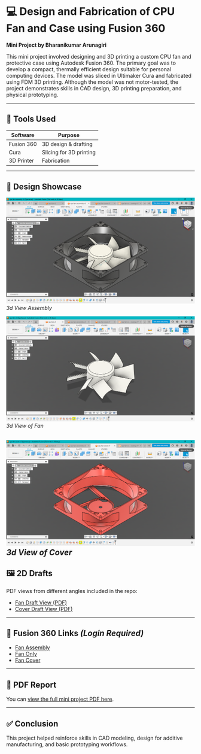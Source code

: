 # 💻 Design and Fabrication of CPU Fan and Case using Fusion 360

**Mini Project by Bharanikumar Arunagiri**

This mini project involved designing and 3D printing a custom CPU fan and protective case using Autodesk Fusion 360. The primary goal was to develop a compact, thermally efficient design suitable for personal computing devices. The model was sliced in Ultimaker Cura and fabricated using FDM 3D printing. Although the model was not motor-tested, the project demonstrates skills in CAD design, 3D printing preparation, and physical prototyping.

---

## 🧰 Tools Used

| Software     | Purpose                  |
|--------------|--------------------------|
| Fusion 360   | 3D design & drafting     |
| Cura         | Slicing for 3D printing  |
| 3D Printer   | Fabrication              |

---

## 📸 Design Showcase

![Figure 1](images/figure1.png)  
*3d View Assembly*

![Figure 2](images/figure2.png)  
*3d View of Fan*

![Figure 3](images/figure3.png)  
*3d View of Cover*
---

## 🖼️ 2D Drafts

PDF views from different angles included in the repo:
- [Fan Draft View (PDF)](./drafts/fan_draft.pdf)
- [Cover Draft View (PDF)](./drafts/cover_draft.pdf)

---

## 🔗 Fusion 360 Links *(Login Required)*

- [Fan Assembly](https://a360.co/4moRbgJ)
- [Fan Only](https://a360.co/40MmwBU)
- [Fan Cover](https://a360.co/4mqrcW7)

---

## 📄 PDF Report

You can [view the full mini project PDF here](./cpu%20fan%20mini%20project.pdf).

---

## ✅ Conclusion

This project helped reinforce skills in CAD modeling, design for additive manufacturing, and basic prototyping workflows.

